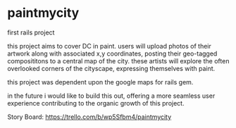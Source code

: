 paintmycity
===========

first rails project

this project aims to cover DC in paint.  users will upload photos of their artwork along with associated x,y coordinates, posting their geo-tagged composititons to a central map of the city.  these artists will explore the often overlooked corners of the cityscape, expressing themselves with paint.

this project was dependent upon the google maps for rails gem.

in the future i would like to build this out, offering a more seamless user experience contributing to the organic growth of this project.

Story Board: https://trello.com/b/wp5Sfbm4/paintmycity

